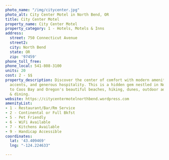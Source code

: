 ```yaml
---
photo_name: "/img/citycenter.jpg"
photo_alt: City Center Motel in North Bend, OR
title: City Center Motel
property_name: City Center Motel
property_category: 1 - Hotels, Motels & Inns
address:
  street: 750 Connecticut Avenue
  street2: 
  city: North Bend
  state: OR
  zip: '97459'
phone_toll_free: 
phone_local: 541-808-3100
units: 20
cost: 2 - $$
property_description: Discover the center of comfort with modern amenities, luxurious
  accents, and generous hospitality. This is a hidden gem nestled in North Bend, close
  to Coos Bay and Oregon's beautiful beaches, hiking, dunes, outdoor adventures, shops
  & dining.
website: https://citycentermotelnorthbend.wordpress.com
amenityList:
- 1 - Restaurant/Bar/Rm Service
- 2 - Continental or Full Bkfst
- 5 - Pet Friendly
- 6 - WiFi Available
- 7 - Kitchens Available
- 9 - Handicap Accessible
coordinates:
  lat: '43.409469'
  lng: "-124.224633"

---
```

